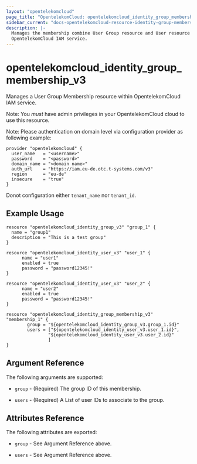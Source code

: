 ```yaml
---
layout: "opentelekomcloud"
page_title: "OpentelekomCloud: opentelekomcloud_identity_group_membership_v3"
sidebar_current: "docs-opentelekomcloud-resource-identity-group-membership-v3"
description: |-
  Manages the membership combine User Group resource and User resource  within
  OpentelekomCloud IAM service.
---
```


# opentelekomcloud\_identity\_group_membership_v3

Manages a User Group Membership resource within OpentelekomCloud IAM service.

Note: You _must_ have admin privileges in your OpentelekomCloud cloud to use
this resource.

Note: Please authentication on domain level via configuration
provider as following example:

```hcl
provider "opentelekomcloud" {
  user_name   = "<username>"
  password    = "<password>"
  domain_name = "<domain name>"
  auth_url    = "https://iam.eu-de.otc.t-systems.com/v3"
  region      = "eu-de"
  insecure    = "true"
}
```
Donot configuration either ```tenant_name``` nor ```tenant_id```.

## Example Usage

```hcl
resource "opentelekomcloud_identity_group_v3" "group_1" {
  name = "group1"
  description = "This is a test group"
}

resource "opentelekomcloud_identity_user_v3" "user_1" {
      name = "user1"
      enabled = true
      password = "password12345!"
}

resource "opentelekomcloud_identity_user_v3" "user_2" {
      name = "user2"
      enabled = true
      password = "password12345!"
}

resource "opentelekomcloud_identity_group_membership_v3" "membership_1" {
        group = "${opentelekomcloud_identity_group_v3.group_1.id}"
        users = ["${opentelekomcloud_identity_user_v3.user_1.id}",
                "${opentelekomcloud_identity_user_v3.user_2.id}"
                ]
}
```

## Argument Reference

The following arguments are supported:

* `group` - (Required) The group ID of this membership. 

* `users` - (Required) A List of user IDs to associate to the group.

## Attributes Reference

The following attributes are exported:

* `group` - See Argument Reference above.

* `users` - See Argument Reference above.

